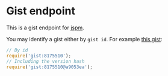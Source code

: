 # Gist endpoint

This is a gist endpoint for [jspm](http://jspm.io).

You may identify a gist either by `gist id`. For example [this gist](https://gist.github.com/matthewp/8175510):

```javascript
// By id
require('gist:8175510');
// Including the version hash
require('gist:8175510@a9053ea');
```
